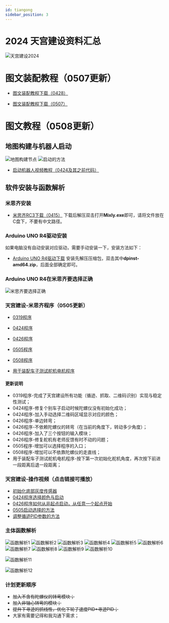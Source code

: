 ```yaml
---
id: tiangong
sidebar_position: 3
---
```


# 2024 天宫建设资料汇总
![天宫建设2024](https://dedemaker-1255717351.cos.ap-nanjing.myqcloud.com/%E6%96%87%E4%BB%B6%E4%BC%A0%E8%BE%93/%E5%A4%A9%E5%AE%AB%E5%BB%BA%E8%AE%BE2024%E4%B8%BB%E5%9B%BE.png)

# 图文装配教程（0507更新）
- [图文装配教程下载（0428）](https://dedemaker-1255717351.cos.ap-nanjing.myqcloud.com/%E6%96%87%E4%BB%B6%E4%BC%A0%E8%BE%93/2024%E5%A4%A9%E5%AE%AB%E5%BB%BA%E8%AE%BE%E8%A3%85%E9%85%8D%E6%8C%87%E5%8D%97-0428-%E5%8E%8B%E7%BC%A9.pdf)

- [图文装配教程下载（0507）](https://dedemaker-1255717351.cos.ap-nanjing.myqcloud.com/%E6%96%87%E4%BB%B6%E4%BC%A0%E8%BE%93/%E5%A4%A9%E5%AE%AB%E5%BB%BA%E8%AE%BE%E8%A3%85%E9%85%8D%E6%8C%87%E5%8D%97-0507.pdf)

# 图文教程（0508更新）
## 地图构建与机器人启动
![地图构建节点](https://dedemaker-1255717351.cos.ap-nanjing.myqcloud.com/%E6%96%87%E4%BB%B6%E4%BC%A0%E8%BE%93/2024%E5%A4%A9%E5%AE%AB%E5%BB%BA%E8%AE%BE/%E5%B9%BB%E7%81%AF%E7%89%871.JPG)
![启动的方法](https://dedemaker-1255717351.cos.ap-nanjing.myqcloud.com/%E6%96%87%E4%BB%B6%E4%BC%A0%E8%BE%93/2024%E5%A4%A9%E5%AE%AB%E5%BB%BA%E8%AE%BE/%E5%B9%BB%E7%81%AF%E7%89%872.JPG)
- [启动机器人视频教程（0424及其之前代码）](https://dedemaker-1255717351.cos.ap-nanjing.myqcloud.com/%E6%96%87%E4%BB%B6%E4%BC%A0%E8%BE%93/%E5%A4%A9%E5%AE%AB%E5%BB%BA%E8%AE%BE%E6%9C%BA%E5%99%A8%E4%BA%BA%E5%90%AF%E5%8A%A8%E6%96%B9%E6%B3%95.mp4)


## 软件安装与函数解析
### 米思齐安装 
- [米思齐RC3下载（0415）](https://dedemaker-1255717351.cos.ap-nanjing.myqcloud.com/%E6%96%87%E4%BB%B6%E4%BC%A0%E8%BE%93/zhcs/mixly2.0-win32-x64-0415.zip)
下载后解压双击打开**Mixly.exe**即可，请将文件放在C盘下，不要有中文路径。

### Arduino UNO R4驱动安装
如果电脑没有自动安装对应驱动，需要手动安装一下，安装方法如下：
- [Arduino UNO R4驱动下载](https://dedemaker-1255717351.cos.ap-nanjing.myqcloud.com/%E6%96%87%E4%BB%B6%E4%BC%A0%E8%BE%93/Arduino-UNO-R4-%E9%A9%B1%E5%8A%A8.zip)
安装先解压压缩包，双击其中**dpinst-amd64.zip**，后面全部确定即可。

### Arduino UNO R4在米思齐要选择正确
![米思齐要选择正确](https://dedemaker-1255717351.cos.ap-nanjing.myqcloud.com/%E6%96%87%E4%BB%B6%E4%BC%A0%E8%BE%93/ArduinoR4.png)

### 天宫建设-米思齐程序（0505更新）
- [0319程序](https://dedemaker-1255717351.cos.ap-nanjing.myqcloud.com/%E6%96%87%E4%BB%B6%E4%BC%A0%E8%BE%93/2024%E5%A4%A9%E5%AE%AB%E5%BB%BA%E8%AE%BE/TianGongJianShe0319.mix)
- [0424程序](https://dedemaker-1255717351.cos.ap-nanjing.myqcloud.com/%E6%96%87%E4%BB%B6%E4%BC%A0%E8%BE%93/TianGongJianShe0424.mix)
- [0426程序](https://dedemaker-1255717351.cos.ap-nanjing.myqcloud.com/%E6%96%87%E4%BB%B6%E4%BC%A0%E8%BE%93/TianGongJianShe0426.mix)
- [0505程序](https://dedemaker-1255717351.cos.ap-nanjing.myqcloud.com/%E6%96%87%E4%BB%B6%E4%BC%A0%E8%BE%93/TianGongJianShe0505.mix)
- [0508程序](https://dedemaker-1255717351.cos.ap-nanjing.myqcloud.com/%E6%96%87%E4%BB%B6%E4%BC%A0%E8%BE%93/TianGongJianShe0508.mix)




- [用于装配车子测试舵机电机程序](https://dedemaker-1255717351.cos.ap-nanjing.myqcloud.com/%E6%96%87%E4%BB%B6%E4%BC%A0%E8%BE%93/TianGongJianSZhuangPei.mix)
#### 更新说明
- 0319程序-完成了天宫建设所有功能（循迹、抓取、二维码识别）实现与稳定性测试；
- 0424程序-修复个别车子启动时候陀螺仪没有初始化成功；
- 0424程序-加入手动选择二维码区域显示对应的颜色；
- 0426程序-单边转弯；
- 0426程序-不依赖陀螺仪的转弯（在当前的角度下，转动多少角度）；
- 0426程序-加入了三个按钮的输入模块；
- 0426程序-修复舵机有老师反馈有时不动的问题；
- 0505程序-增加可以选择程序的入口；
- 0508程序-增加可以不依靠陀螺仪的走直线；
- 用于装配车子测试舵机电机程序-按下第一次初始化舵机角度，再次按下前进一段距离后退一段距离；

### 天宫建设-操作视频（点击链接可播放）
- [初始化底部灰度传感器](https://dedemaker-1255717351.cos.ap-nanjing.myqcloud.com/%E6%96%87%E4%BB%B6%E4%BC%A0%E8%BE%93/%E5%88%9D%E5%A7%8B%E5%8C%96%E7%81%B0%E5%BA%A6.mp4)
- [0424程序选择颜色与启动](https://dedemaker-1255717351.cos.ap-nanjing.myqcloud.com/%E6%96%87%E4%BB%B6%E4%BC%A0%E8%BE%93/0424%E5%90%AF%E5%8A%A8%E6%96%B9%E6%B3%95.mp4)
- [0426程序如何从非起点启动，从任意一个起点开始](https://dedemaker-1255717351.cos.ap-nanjing.myqcloud.com/%E6%96%87%E4%BB%B6%E4%BC%A0%E8%BE%93/%E6%96%AD%E7%82%B9%E5%BC%80%E5%A7%8B.mp4)
- [0505启动选择的方法](https://dedemaker-1255717351.cos.ap-nanjing.myqcloud.com/%E6%96%87%E4%BB%B6%E4%BC%A0%E8%BE%93/%E5%A4%A9%E5%AE%AB%E5%BB%BA%E8%AE%BE-%E6%96%B0%E5%90%AF%E5%8A%A8%E6%96%B9%E6%B3%95.mp4)
- [调整循迹PID参数的方法](https://dedemaker-1255717351.cos.ap-nanjing.myqcloud.com/%E6%96%87%E4%BB%B6%E4%BC%A0%E8%BE%93/%E8%B0%83%E6%95%B4%E5%AF%BB%E8%BF%B9%E5%8F%82%E6%95%B0%E7%9A%84%E6%96%B9%E6%B3%95.mp4)


### 主体函数解析
![函数解析1](https://dedemaker-1255717351.cos.ap-nanjing.myqcloud.com/%E6%96%87%E4%BB%B6%E4%BC%A0%E8%BE%93/2024%E5%A4%A9%E5%AE%AB%E5%BB%BA%E8%AE%BE/%E5%B9%BB%E7%81%AF%E7%89%873.JPG)
![函数解析2](https://dedemaker-1255717351.cos.ap-nanjing.myqcloud.com/%E6%96%87%E4%BB%B6%E4%BC%A0%E8%BE%93/2024%E5%A4%A9%E5%AE%AB%E5%BB%BA%E8%AE%BE/%E5%B9%BB%E7%81%AF%E7%89%874.JPG)
![函数解析3](https://dedemaker-1255717351.cos.ap-nanjing.myqcloud.com/%E6%96%87%E4%BB%B6%E4%BC%A0%E8%BE%93/2024%E5%A4%A9%E5%AE%AB%E5%BB%BA%E8%AE%BE/%E5%B9%BB%E7%81%AF%E7%89%875.JPG)
![函数解析4](https://dedemaker-1255717351.cos.ap-nanjing.myqcloud.com/%E6%96%87%E4%BB%B6%E4%BC%A0%E8%BE%93/2024%E5%A4%A9%E5%AE%AB%E5%BB%BA%E8%AE%BE/%E5%B9%BB%E7%81%AF%E7%89%876.JPG)
![函数解析5](https://dedemaker-1255717351.cos.ap-nanjing.myqcloud.com/%E6%96%87%E4%BB%B6%E4%BC%A0%E8%BE%93/2024%E5%A4%A9%E5%AE%AB%E5%BB%BA%E8%AE%BE/%E5%B9%BB%E7%81%AF%E7%89%877.JPG)
![函数解析6](https://dedemaker-1255717351.cos.ap-nanjing.myqcloud.com/%E6%96%87%E4%BB%B6%E4%BC%A0%E8%BE%93/2024%E5%A4%A9%E5%AE%AB%E5%BB%BA%E8%AE%BE/%E5%B9%BB%E7%81%AF%E7%89%878.JPG)
![函数解析7](https://dedemaker-1255717351.cos.ap-nanjing.myqcloud.com/%E6%96%87%E4%BB%B6%E4%BC%A0%E8%BE%93/2024%E5%A4%A9%E5%AE%AB%E5%BB%BA%E8%AE%BE/%E5%B9%BB%E7%81%AF%E7%89%879.JPG)
![函数解析8](https://dedemaker-1255717351.cos.ap-nanjing.myqcloud.com/%E6%96%87%E4%BB%B6%E4%BC%A0%E8%BE%93/2024%E5%A4%A9%E5%AE%AB%E5%BB%BA%E8%AE%BE/%E5%B9%BB%E7%81%AF%E7%89%8710.JPG)
![函数解析9](https://dedemaker-1255717351.cos.ap-nanjing.myqcloud.com/%E6%96%87%E4%BB%B6%E4%BC%A0%E8%BE%93/new_image_1.png)
![函数解析10](https://dedemaker-1255717351.cos.ap-nanjing.myqcloud.com/%E6%96%87%E4%BB%B6%E4%BC%A0%E8%BE%93/new_image_0.png)

![函数解析11](https://dedemaker-1255717351.cos.ap-nanjing.myqcloud.com/%E6%96%87%E4%BB%B6%E4%BC%A0%E8%BE%93/%E9%80%89%E6%8B%A9%E8%BF%90%E8%A1%8C%E7%9A%84%E7%A8%8B%E5%BA%8F.png)

![函数解析12](https://dedemaker-1255717351.cos.ap-nanjing.myqcloud.com/%E6%96%87%E4%BB%B6%E4%BC%A0%E8%BE%93/%E6%8E%A7%E5%88%B6%E5%B0%8F%E8%BD%A6%E8%A1%8C%E8%B5%B0%E5%A4%9A%E5%B0%91%E8%B7%9D%E7%A6%BB.png)


### 计划更新顺序
- ~~加入不含有陀螺仪的转弯模块；~~
- ~~加入非轴心转弯的模块；~~
- ~~提升下寻迹的抓线性，优化下轮子速度PID+寻迹PID；~~
- 大家有需要记得和我沟通下需求；

